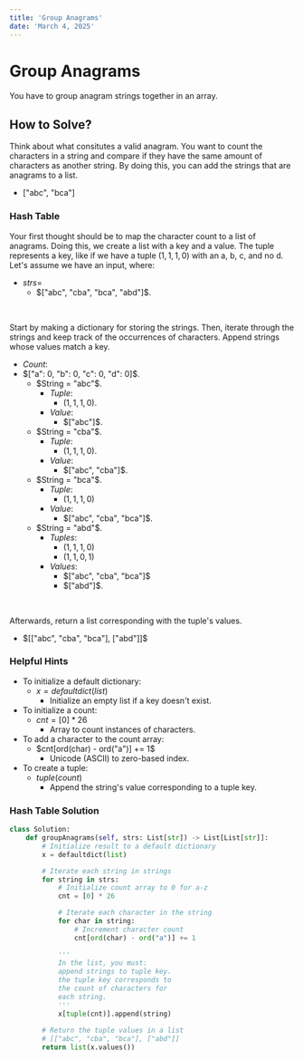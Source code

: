 ```yaml
---
title: 'Group Anagrams'
date: 'March 4, 2025'
---
```


# Group Anagrams

You have to group anagram strings together in an array.

## How to Solve?

Think about what consitutes a valid anagram. You want to count the characters in a string and compare if they have the same amount of characters as another string. By doing this, you can add the strings that are anagrams to a list.

- ["abc", "bca"]

### Hash Table

Your first thought should be to map the character count to a list of anagrams. Doing this, we create a list with a key and a value. The tuple represents a key, like if we have a tuple $(1, 1, 1, 0)$ with an a, b, c, and no d. Let's assume we have an input, where:

- $strs =$
    - $["abc", "cba", "bca", "abd"]$.

<br />

Start by making a dictionary for storing the strings. Then, iterate through the strings and keep track of the occurrences of characters. Append strings whose values match a key.

- $Count:$
- $["a": 0, "b": 0, "c": 0, "d": 0]$.
    - $String = "abc"$.
        - $Tuple:$
            - $(1, 1, 1, 0)$.
        - $Value:$
            - $["abc"]$.
    - $String = "cba"$.
        - $Tuple:$
            - $(1, 1, 1, 0)$.
        - $Value:$
            - $["abc", "cba"]$.
    - $String = "bca"$.
        - $Tuple:$
            - $(1, 1, 1, 0)$
        - $Value:$
            - $["abc", "cba", "bca"]$.
    - $String = "abd"$.
        - $Tuples:$
            - $(1, 1, 1, 0)$
            - $(1, 1, 0, 1)$
        - $Values:$
            - $["abc", "cba", "bca"]$
            - $["abd"]$.

<br />

Afterwards, return a list corresponding with the tuple's values.
- $[["abc", "cba", "bca"], ["abd"]]$

### Helpful Hints
- To initialize a default dictionary:
    - $x = defaultdict(list)$
        - Initialize an empty list if a key doesn't exist.
- To initialize a count:
    - $cnt = [0] * 26$
        - Array to count instances of characters.
- To add a character to the count array:
    - $cnt[ord(char) - ord("a")] += 1$
        - Unicode (ASCII) to zero-based index.
- To create a tuple:
    - $tuple(count)$
        - Append the string's value corresponding to a tuple key.

### Hash Table Solution

```python
class Solution:
    def groupAnagrams(self, strs: List[str]) -> List[List[str]]:
        # Initialize result to a default dictionary
        x = defaultdict(list)

        # Iterate each string in strings
        for string in strs:
            # Initialize count array to 0 for a-z
            cnt = [0] * 26

            # Iterate each character in the string
            for char in string:
                # Increment character count
                cnt[ord(char) - ord("a")] += 1
            
            '''
            In the list, you must:
            append strings to tuple key.
            the tuple key corresponds to
            the count of characters for
            each string.
            '''
            x[tuple(cnt)].append(string)
        
        # Return the tuple values in a list
        # [["abc", "cba", "bca"], ["abd"]]
        return list(x.values())

